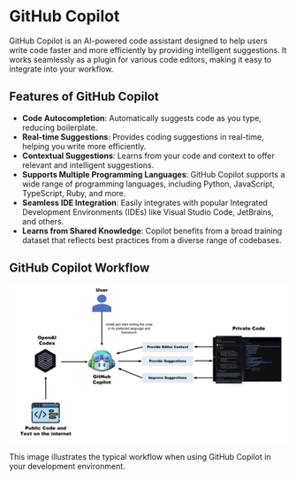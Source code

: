 # GitHub Copilot

GitHub Copilot is an AI-powered code assistant designed to help users write code faster and more efficiently by providing intelligent suggestions. It works seamlessly as a plugin for various code editors, making it easy to integrate into your workflow.

## Features of GitHub Copilot

- **Code Autocompletion**: Automatically suggests code as you type, reducing boilerplate.
- **Real-time Suggestions**: Provides coding suggestions in real-time, helping you write more efficiently.
- **Contextual Suggestions**: Learns from your code and context to offer relevant and intelligent suggestions.
- **Supports Multiple Programming Languages**: GitHub Copilot supports a wide range of programming languages, including Python, JavaScript, TypeScript, Ruby, and more.
- **Seamless IDE Integration**: Easily integrates with popular Integrated Development Environments (IDEs) like Visual Studio Code, JetBrains, and others.
- **Learns from Shared Knowledge**: Copilot benefits from a broad training dataset that reflects best practices from a diverse range of codebases.

## GitHub Copilot Workflow

![GitHub Copilot Workflow](images/copilot.png)

This image illustrates the typical workflow when using GitHub Copilot in your development environment.
